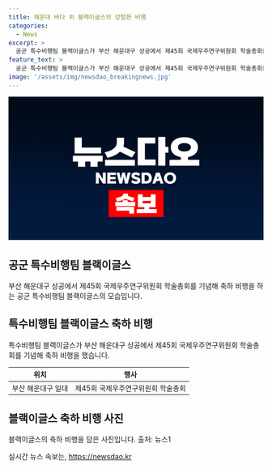 ```yaml
---
title: 해운대 바다 위 블랙이글스의 강렬한 비행
categories:
  - News
excerpt: >
  공군 특수비행팀 블랙이글스가 부산 해운대구 상공에서 제45회 국제우주연구위원회 학술총회를 기념하는 축하 비행을 했습니다. 2024.7.13/뉴스1
feature_text: >
  공군 특수비행팀 블랙이글스가 부산 해운대구 상공에서 제45회 국제우주연구위원회 학술총회를 기념하는 축하 비행을 했습니다. 2024.7.13/뉴스1
image: '/assets/img/newsdao_breakingnews.jpg'
---
```


<p><img src="/assets/img/newsdao_breakingnews.jpg" alt="firstkoreanews 속보" /></p>

<h2 data-ke-size="size26">공군 특수비행팀 블랙이글스</h2>

<p>부산 해운대구 상공에서 제45회 국제우주연구위원회 학술총회를 기념해 축하 비행을 하는 공군 특수비행팀 블랙이글스의 모습입니다.</p>

<p data-ke-size="size16"></p>

<h2 data-ke-size="size26">특수비행팀 블랙이글스 축하 비행</h2>

<p>특수비행팀 블랙이글스가 부산 해운대구 상공에서 제45회 국제우주연구위원회 학술총회를 기념해 축하 비행을 했습니다.</p>

<p data-ke-size="size16"></p>

<table>
    <thead>
        <tr>
            <th scope="col" style="text-align: center;"><b>위치</b></th>
            <th scope="col" style="text-align: center;"><b>행사</b></th>
        </tr>
    </thead>
    <tbody>
        <tr>
            <td style="text-align: center;">부산 해운대구 일대</td>
            <td style="text-align: center;">제45회 국제우주연구위원회 학술총회</td>
        </tr>
    </tbody>
</table>

<p data-ke-size="size16"></p>

<h2 data-ke-size="size26">블랙이글스 축하 비행 사진</h2>

<p>블랙이글스의 축하 비행을 담은 사진입니다. 출처: 뉴스1</p>

실시간 뉴스 속보는, <a href="https://newsdao.kr" rel="dofollow">https://newsdao.kr</a>


